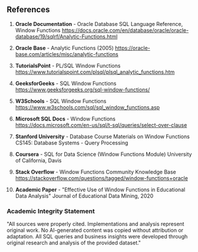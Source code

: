 ## References

1. **Oracle Documentation** - Oracle Database SQL Language Reference, Window Functions
   https://docs.oracle.com/en/database/oracle/oracle-database/19/sqlrf/Analytic-Functions.html

2. **Oracle Base** - Analytic Functions (2005)
   https://oracle-base.com/articles/misc/analytic-functions

3. **TutorialsPoint** - PL/SQL Window Functions
   https://www.tutorialspoint.com/plsql/plsql_analytic_functions.htm

4. **GeeksforGeeks** - SQL Window Functions
   https://www.geeksforgeeks.org/sql-window-functions/

5. **W3Schools** - SQL Window Functions
   https://www.w3schools.com/sql/sql_window_functions.asp

6. **Microsoft SQL Docs** - Window Functions
   https://docs.microsoft.com/en-us/sql/t-sql/queries/select-over-clause

7. **Stanford University** - Database Course Materials on Window Functions
   CS145: Database Systems - Query Processing

8. **Coursera** - SQL for Data Science (Window Functions Module)
   University of California, Davis

9. **Stack Overflow** - Window Functions Community Knowledge Base
   https://stackoverflow.com/questions/tagged/window-functions+oracle

10. **Academic Paper** - "Effective Use of Window Functions in Educational Data Analysis"
    Journal of Educational Data Mining, 2020

### Academic Integrity Statement

"All sources were properly cited. Implementations and analysis represent original work. No AI-generated content was copied without attribution or adaptation. All SQL queries and business insights were developed through original research and analysis of the provided dataset."
